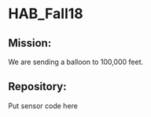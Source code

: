 # HAB_Fall18

## Mission:
We are sending a balloon to 100,000 feet.

## Repository:
Put sensor code here
